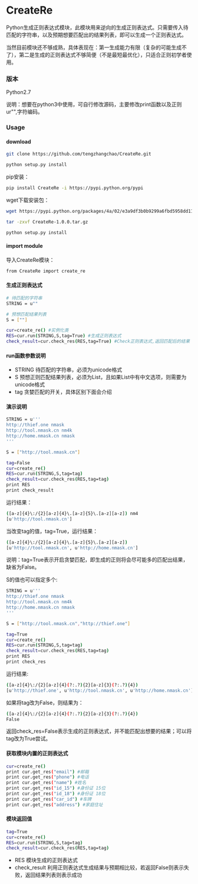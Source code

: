 # CreateRe
Python生成正则表达式模块，此模块用来逆向的生成正则表达式。只需要传入待匹配的字符串，以及预期想要匹配出的结果列表，即可以生成一个正则表达式。

当然目前模块还不够成熟，具体表现在：第一生成能力有限（复杂的可能生成不了），第二是生成的正则表达式不够简便（不是最短最优化），只适合正则初学者使用。

### 版本
Python2.7

说明：想要在python3中使用，可自行修改源码，主要修改print函数以及正则ur"",字符编码。

### Usage
#### download
```bash
git clone https://github.com/tengzhangchao/CreateRe.git

python setup.py install
```
pip安装：
```bash
pip install CreateRe -i https://pypi.python.org/pypi
```
wget下载安装包：
```bash
wget https://pypi.python.org/packages/4a/02/e3a9df3b0b9299a6fbd5958dd111a62731aa9b4054e9a361b05290278417/CreateRe-1.0.0.tar.gz#md5=a79148a155d8d13a83e102501c0c4868

tar -zxvf CreateRe-1.0.0.tar.gz

python setup.py install
```

#### import module
导入CreateRe模块：
```bash
from CreateRe import create_re
```

#### 生成正则表达式
```bash
# 待匹配的字符串
STRING = u""

# 预想匹配结果列表
S = [""]

cur=create_re() #实例化类
RES=cur.run(STRING,S,tag=True) #生成正则表达式
check_result=cur.check_res(RES,tag=True) #Check正则表达式,返回匹配后的结果
```

#### run函数参数说明

* STRING 待匹配的字符串，必须为unicode格式
* S 预想正则匹配结果列表，必须为List，且如果List中有中文选项，则需要为unicode格式
* tag 贪婪匹配的开关，具体区别下面会介绍

#### 演示说明
```bash
STRING = u'''
http://thief.one nmask
http://tool.nmask.cn nm4k
http://home.nmask.cn nmask
'''

S = ["http://tool.nmask.cn"]

tag=False
cur=create_re()
RES=cur.run(STRING,S,tag=tag)
check_result=cur.check_res(RES,tag=tag)
print RES
print check_result
```
运行结果：
```bash
([a-z]{4}\:/{2}[a-z]{4}\.[a-z]{5}\.[a-z][a-z]) nm4
[u'http://tool.nmask.cn']
```
当改变tag的值，tag=True，运行结果：
```bash
([a-z]{4}\:/{2}[a-z]{4}\.[a-z]{5}\.[a-z][a-z])
[u'http://tool.nmask.cn', u'http://home.nmask.cn']
```

说明：tag=True表示开启贪婪匹配，即生成的正则将会尽可能多的匹配出结果，缺省为False。

S的值也可以指定多个:
```bash
STRING = u'''
http://thief.one nmask
http://tool.nmask.cn nm4k
http://home.nmask.cn nmask
'''

S = ["http://tool.nmask.cn","http://thief.one"]

tag=True
cur=create_re()
RES=cur.run(STRING,S,tag=tag)
check_result=cur.check_res(RES,tag=tag)
print RES
print check_res
```
运行结果:
```bash
([a-z]{4}\:/{2}[a-z]{4}(?:.?){2}[a-z]{3}(?:.?){4}) 
[u'http://thief.one', u'http://tool.nmask.cn', u'http://home.nmask.cn']
```
如果将tag改为False，则结果为：
```bash
([a-z]{4}\:/{2}[a-z]{4}(?:.?){2}[a-z]{3}(?:.?){4}) 
False
```
返回check_res=False表示生成的正则表达式，并不能匹配出想要的结果；可以将tag改为True尝试。


#### 获取模块内置的正则表达式
```bash
cur=create_re()
print cur.get_res("email") #邮箱
print cur.get_res("phone") #电话
print cur.get_res("name") #姓名
print cur.get_res("id_15") #身份证 15位
print cur.get_res("id_18") #身份证 18位
print cur.get_res("car_id") #车牌
print cur.get_res("address") #家庭住址
```

#### 模块返回值
```bash
tag=True
cur=create_re()
RES=cur.run(STRING,S,tag=tag)
check_result=cur.check_res(RES,tag=tag)
```

* RES 模块生成的正则表达式
* check_result 利用正则表达式生成结果与预期相比较，若返回False则表示失败，返回结果列表则表示成功
